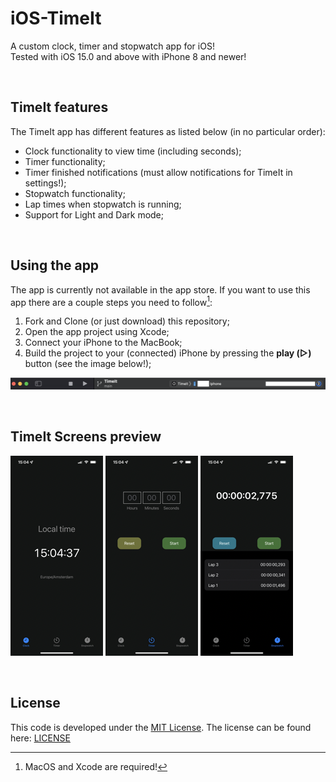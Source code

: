 # iOS-TimeIt
A custom clock, timer and stopwatch app for iOS! <br>
Tested with iOS 15.0 and above with iPhone 8 and newer!

<br>

## TimeIt features
The TimeIt app has different features as listed below (in no particular order):
- Clock functionality to view time (including seconds);
- Timer functionality;
- Timer finished notifications (must allow notifications for TimeIt in settings!);
- Stopwatch functionality;
- Lap times when stopwatch is running;
- Support for Light and Dark mode;

<br>

## Using the app
The app is currently not available in the app store. If you want to use this app there are a couple steps you need to follow[^1]:
1. Fork and Clone (or just download) this repository;
2. Open the app project using Xcode;
3. Connect your iPhone to the MacBook;
4. Build the project to your (connected) iPhone by pressing the **play (▷)** button (see the image below!);

![ClockView](/assets/BuildingTheApp.png)

<br>

## TimeIt Screens preview
![ClockView](/assets/ClockView.png)
![TimerView](/assets/TimerView.png)
![StopwatchView](/assets/StopwatchView.png)

<br>

## License
This code is developed under the [MIT License](https://opensource.org/licenses/MIT). The license can be found here: [LICENSE](LICENSE)

[^1]: MacOS and Xcode are required!